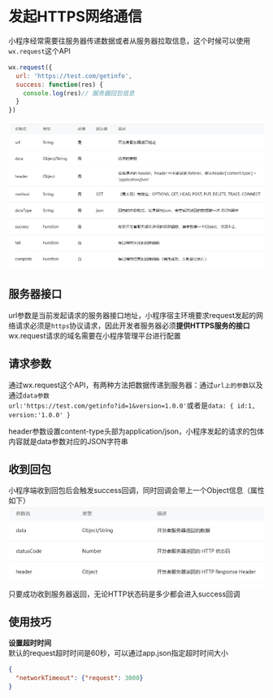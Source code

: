 # 发起HTTPS网络通信

小程序经常需要往服务器传递数据或者从服务器拉取信息，这个时候可以使用`wx.request`这个API  

```js
wx.request({
  url: 'https://test.com/getinfo',
  success: function(res) {
    console.log(res)// 服务器回包信息
  }
})
```

![Alt text](./image/image.png)  

## 服务器接口

url参数是当前发起请求的服务器接口地址，小程序宿主环境要求request发起的网络请求必须是`https`协议请求，因此开发者服务器必须**提供HTTPS服务的接口**  
wx.request请求的域名需要在小程序管理平台进行配置  

## 请求参数

通过wx.request这个API，有两种方法把数据传递到服务器：通过`url上的参数`以及通过`data参数`  
`url:'https://test.com/getinfo?id=1&version=1.0.0'`或者是`data: { id:1, version:'1.0.0' }`  
  
header参数设置content-type头部为application/json，小程序发起的请求的包体内容就是data参数对应的JSON字符串  

## 收到回包

小程序端收到回包后会触发success回调，同时回调会带上一个Object信息（属性如下）  
![Alt text](./image/image-1.png)  
只要成功收到服务器返回，无论HTTP状态码是多少都会进入success回调  

## 使用技巧

**设置超时时间**  
默认的request超时时间是60秒，可以通过app.json指定超时时间大小  

```json
{
  "networkTimeout": {"request": 3000}
}
```
